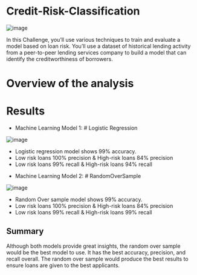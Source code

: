 # Credit-Risk-Classification




![image](https://github.com/jalainep/credit-risk-classification/assets/143963189/24285b8d-cb87-4913-b3a2-70fd72a87a5a)

In this Challenge, you’ll use various techniques to train and evaluate a model based on loan risk. You’ll use a dataset of historical lending activity from a peer-to-peer lending services company to build a model that can identify the creditworthiness of borrowers.





# Overview of the analysis





# Results

* Machine Learning Model 1: # Logistic Regression

  
![image](https://github.com/jalainep/credit-risk-classification/assets/143963189/80590cb3-5ea1-44c9-8803-f7635dafd893)




- Logistic regression model shows 99% accuracy.
- Low risk loans 100% precision & High-risk loans 84% precision
- Low risk loans 99% recall & High-risk loans 94% recall












* Machine Learning Model 2: # RandomOverSample

 
  
![image](https://github.com/jalainep/credit-risk-classification/assets/143963189/ae02367d-e5ce-4f7b-bf60-cad3afb70068)


- Random Over sample model shows 99% accuracy.
- Low risk loans 100% precision & High-risk loans 84% precision
- Low risk loans 99% recall & High-risk loans 99% recall





## Summary

Although both models provide great insights, the random over sample would be the best model to use. It has the best accuracy, precision, and recall overall. The random over sample would produce the best results to ensure loans are given to the best applicants.
